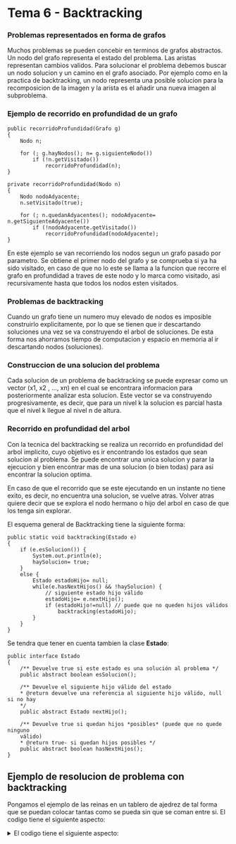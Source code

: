 # Tema 6 - Backtracking
### Problemas representados en forma de grafos
Muchos problemas se pueden concebir en terminos de grafos abstractos.
Un nodo del grafo representa el estado del problema. Las aristas representan cambios validos.
Para solucionar el problema debemos buscar un nodo solucion y un camino en el grafo asociado.
Por ejemplo como en la practica de backtracking, un nodo representa una posible solucion para la recomposicion de la imagen y la arista es el añadir una nueva imagen al subproblema.

### Ejemplo de recorrido en profundidad de un grafo
```
public recorridoProfundidad(Grafo g)  
{  
	Nodo n;  
	
	for (; g.hayNodos(); n= g.siguienteNodo())  
		if (!n.getVisitado())  
			recorridoProfundidad(n);  
}  

private recorridoProfundidad(Nodo n)  
{  
	Nodo nodoAdyacente;  
	n.setVisitado(true);  
	
	for (; n.quedanAdyacentes(); nodoAdyacente= n.getSiguienteAdyacente())  
		if (!nodoAdyacente.getVisitado())  
			recorridoProfundidad(nodoAdyacente);  
}
```
En este ejemplo se van recorriendo los nodos segun un grafo pasado por parametro. Se obtiene el primer nodo del grafo y se comprueba si ya ha sido visitado, en caso de que no lo este se llama a la funcion que recorre el grafo en profundidad a traves de este nodo y lo marca como visitado, asi recursivamente hasta que todos los nodos esten visitados.

### Problemas de backtracking
Cuando un grafo tiene un numero muy elevado de nodos es imposible construirlo explicitamente, por lo que se tienen que ir descartando soluciones una vez se va construyendo el arbol de soluciones. De esta forma nos ahorramos tiempo de computacion y espacio en memoria al ir descartando nodos (soluciones).

### Construccion de una solucion del problema
Cada solucion de un problema de backtracking se puede expresar como un vector (x1, x2 , ..., xn) en el cual se encontrara informacion para posteriormente analizar esta solucion. Este vector se va construyendo progresivamente, es decir, que para un nivel k la solucion es parcial hasta que el nivel k llegue al nivel n de altura.

### Recorrido en profundidad del arbol
Con la tecnica del backtracking se realiza un recorrido en profundidad del arbol implicito, cuyo objetivo es ir encontrando los estados que sean solucion al problema.
Se puede encontrar una unica solucion y parar la ejecucion y bien encontrar mas de una solucion (o bien todas) para asi encontrar la solucion optima.

En caso de que el recorrido que se este ejecutando en un instante no tiene exito, es decir, no encuentra una solucion, se vuelve atras. Volver atras quiere decir que se explora el nodo hermano o hijo del arbol en caso de que los tenga sin explorar.

El esquema general de Backtracking tiene la siguiente forma:

```
public static void backtracking(Estado e)  
{  
	if (e.esSolucion()) {  
		System.out.println(e);  
		haySolucion= true;  
	}  
	else {  
		Estado estadoHijo= null;  
		while(e.hasNextHijos() && !haySolucion) {  
			// siguiente estado hijo válido  
			estadoHijo= e.nextHijo();  
			if (estadoHijo!=null) // puede que no queden hijos válidos  
				backtracking(estadoHijo);  
		}  
	}  
}
```

Se tendra que tener en cuenta tambien la clase **Estado**:

```
public interface Estado  
{  
	/** Devuelve true si este estado es una solución al problema */  
	public abstract boolean esSolucion();  
	
	/** Devuelve el siguiente hijo válido del estado  
	* @return devuelve una referencia al siguiente hijo válido, null si no hay  
	*/  
	public abstract Estado nextHijo();
	  
	/** Devuelve true si quedan hijos *posibles* (puede que no quede ninguno  
	válido)  
	* @return true- si quedan hijos posibles */  
	public abstract boolean hasNextHijos();  
}
```

## Ejemplo de resolucion de problema con backtracking
Pongamos el ejemplo de las reinas en un tablero de ajedrez de tal forma que se puedan colocar tantas como se pueda sin que se coman entre si. El codigo tiene el siguiente aspecto:

<details><summary>El codigo tiene el siguiente aspecto:</summary><br/>

Clase completa
```java
public class AjedrezReinasUna
{
	static int n;
	static int[]sol; //indica nº fila en que se coloca una reina
	static boolean[]a;//indica si se puede colocar una reina en la fila i
	static boolean[]b;//indica si se puede colocar una reina en la diagonal i+j
	static boolean[]c;//indica si se puede colocar una reina en la diagonal i-j+n-1
	static boolean seEncontro; // ¿solución encontrada?

	public static void main (String arg[])
	{
		n=Integer.parseInt(arg[0]);
		sol = new int [n];
		a= new boolean [n];
		for (int i=0;i<n;i++) a[i]=true;
	
		b= new boolean [2*n-1];
		for (int i=0;i<2*n-2;i++) b[i]=true;
	
		c= new boolean [2*n-1];
		for (int i=0;i<2*n-2;i++) c[i]=true;
	
		seEncontro=false;
		
		backtracking (0);
	
		if (!seEncontro) System.out.println ("NO HAY SOLUCION");
	}

  

	static void backtracking (int j)
	{
	
		if (j==n) // ya están colocadas las n reinas
		{
			seEncontro=true;
			System.out.println("SOLUCION ENCONTRADA");
			for (int k=0;k<n;k++)
				System.out.println("COLUMNA "+k+" ** FILA "+sol[k]);
			System.out.println ();
		}
		else
			for (int i=0;i<n;i++)
				if (a[i] && b[i+j] && c[i-j+n-1]
					&& !seEncontro) // CORTOCIRCUITO
				{
					sol[j] =i;	
					a[i]=false;
					b[i+j]=false;
					c[i-j+n-1]=false;
	
					System.out.println ();
					for (int k=0;k<n;k++)
						System.out.println("COLUMNA "+k+" ** FILA "+sol[k]);
					System.out.println ();
	
					backtracking (j+1);
	
					a[i]=true;
					b[i+j]=true;
					c[i-j+n-1]=true;
				}
	}
}
```s

</details>


